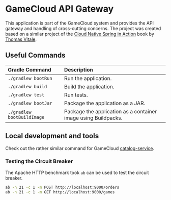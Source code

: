 # GameCloud API Gateway

This application is part of the GameCloud system and provides the API gateway and handling of cross-cutting concerns.
The project was created based on a similar project of the
[Cloud Native Spring in Action](https://www.manning.com/books/cloud-native-spring-in-action) book
by [Thomas Vitale](https://www.thomasvitale.com).

## Useful Commands

| Gradle Command	         | Description                                                    |
|:---------------------------|:---------------------------------------------------------------|
| `./gradlew bootRun`        | Run the application.                                           |
| `./gradlew build`          | Build the application.                                         |
| `./gradlew test`           | Run tests.                                                     |
| `./gradlew bootJar`        | Package the application as a JAR.                              |
| `./gradlew bootBuildImage` | Package the application as a container image using Buildpacks. |

## Local development and tools

Check out the rather similar command for GameCloud [catalog-service](https://github.com/b3nk4n/gamecloud-catalog-service#local-development-and-tools).

### Testing the Circuit Breaker

The Apache HTTP benchmark took `ab` can be used to test the circuit breaker.

```bash
ab -n 21 -c 1 -m POST http://localhost:9000/orders
ab -n 21 -c 1 -m GET http://localhost:9000/games
```
